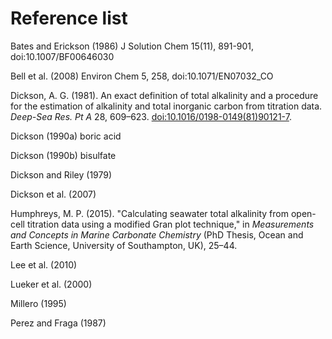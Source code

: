 # Reference list

Bates and Erickson (1986) J Solution Chem 15(11), 891-901, doi:10.1007/BF00646030

Bell et al. (2008) Environ Chem 5, 258, doi:10.1071/EN07032_CO

Dickson, A. G. (1981). An exact definition of total alkalinity and a procedure for the estimation of alkalinity and total inorganic carbon from titration data. *Deep-Sea Res. Pt A* 28, 609–623. <a href="https://doi.org/10.1016/0198-0149(81)90121-7">doi:10.1016/0198-0149(81)90121-7</a>.

Dickson (1990a) boric acid

Dickson (1990b) bisulfate

Dickson and Riley (1979)

Dickson et al. (2007)

Humphreys, M. P. (2015). "Calculating seawater total alkalinity from open-cell titration data using a modified Gran plot technique," in *Measurements and Concepts in Marine Carbonate Chemistry* (PhD Thesis, Ocean and Earth Science, University of Southampton, UK), 25–44.

Lee et al. (2010)

Lueker et al. (2000)

Millero (1995)

Perez and Fraga (1987)
